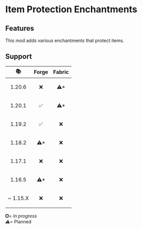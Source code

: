 # Item Protection Enchantments

## Features

This mod adds various enchantments that protect items.

## Support

| 📚                        | Forge                | Fabric               |
|---------------------------|----------------------|----------------------|
| <p align="center">1.20.6  | <p align="center">❌  | <p align="center">⚠* |
| <p align="center">1.20.1  | <p align="center">✅  | <p align="center">⚠* |
| <p align="center">1.19.2  | <p align="center">✅  | <p align="center">❌  |
| <p align="center">1.18.2  | <p align="center">⚠* | <p align="center">❌  |
| <p align="center">1.17.1  | <p align="center">❌  | <p align="center">❌  |
| <p align="center">1.16.5  | <p align="center">⚠* | <p align="center">❌  |
| <p align="right">~ 1.15.X | <p align="center">❌  | <p align="center">❌  |

❎*= In progress  
⚠*= Planned